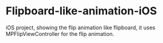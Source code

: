 # Flipboard-like-animation-iOS
iOS project, showing the flip animation like flipboard, it uses MPFlipViewController for the flip animation.
